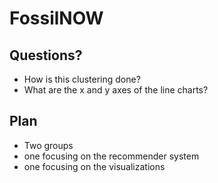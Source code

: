 # FossilNOW

## Questions?

- How is this clustering done?
- What are the x and y axes of the line charts?

## Plan

- Two groups
-   one focusing on the recommender system
-   one focusing on the visualizations
